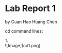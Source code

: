 <h1>Lab Report 1</h1>
<p>by Guan Hao Huang Chen</p>
<p>cd command lines:</p>
1.
<br/>
![Image](cd1.png)
